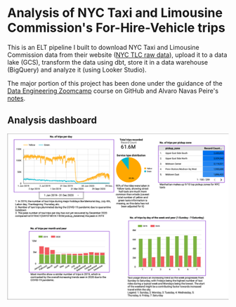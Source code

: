 # Analysis of NYC Taxi and Limousine Commission's For-Hire-Vehicle trips

This is an ELT pipeline I built to download NYC Taxi and Limousine Commission data from their website ([NYC TLC raw data](https://www.nyc.gov/site/tlc/about/tlc-trip-record-data.page)), upload it to a data lake (GCS), transform the data using dbt, store it in a data warehouse (BigQuery) and analyze it (using Looker Studio).

The major portion of this project has been done under the guidance of the [Data Engineering Zoomcamp](https://github.com/DataTalksClub/data-engineering-zoomcamp) course on GitHub and Alvaro Navas Peire's [notes](https://github.com/ziritrion/dataeng-zoomcamp).

## Analysis dashboard

![Analysis of NYC Taxi and Limousine Commision's For-Hire-Vehicle trips](analyses/NYTaxi_FHV_analysis.png)
